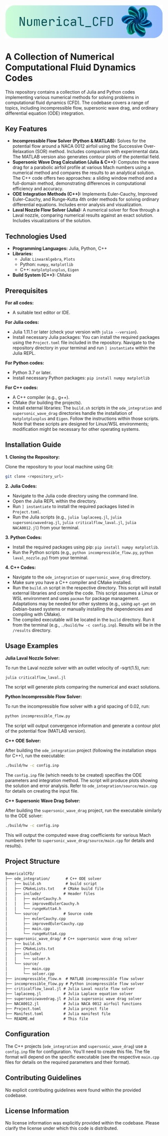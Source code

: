 <div align="center">
  <img src="./numerical_cfd_banna.png?raw=true" alt="banner image titled numerical cfd">
</div>

# A Collection of Numerical Computational Fluid Dynamics Codes

This repository contains a collection of Julia and Python codes implementing various numerical methods for solving problems in computational fluid dynamics (CFD).  The codebase covers a range of topics, including incompressible flow, supersonic wave drag, and ordinary differential equation (ODE) integration.

## Key Features

* **Incompressible Flow Solver (Python & MATLAB):**  Solves for the potential flow around a NACA 0012 airfoil using the Successive Over-Relaxation (SOR) method.  Includes comparison with experimental data.  The MATLAB version also generates contour plots of the potential field.
* **Supersonic Wave Drag Calculation (Julia & C++):** Computes the wave drag for a parabolic airfoil profile at various Mach numbers using a numerical method and compares the results to an analytical solution.  The C++ code offers two approaches: a sliding window method and a full-domain method, demonstrating differences in computational efficiency and accuracy.
* **ODE Integration Methods (C++):** Implements Euler-Cauchy, Improved Euler-Cauchy, and Runge-Kutta 4th order methods for solving ordinary differential equations. Includes error analysis and visualization.
* **Laval Nozzle Flow Solver (Julia):**  A numerical solver for flow through a Laval nozzle, comparing numerical results against an exact solution. Includes visualizations of the solution.


## Technologies Used

* **Programming Languages:** Julia, Python, C++
* **Libraries:**
    * Julia: `LinearAlgebra`, `Plots`
    * Python: `numpy`, `matplotlib`
    * C++: `matplotplusplus`, `Eigen`
* **Build System (C++):** CMake


## Prerequisites

**For all codes:**

* A suitable text editor or IDE.

**For Julia codes:**

* Julia 1.11.1 or later (check your version with `julia --version`).
* Install necessary Julia packages:  You can install the required packages using the `Project.toml` file included in the repository. Navigate to the repository directory in your terminal and run `] instantiate` within the Julia REPL.

**For Python codes:**

* Python 3.7 or later.
* Install necessary Python packages: `pip install numpy matplotlib`

**For C++ codes:**

* A C++ compiler (e.g., g++).
* CMake (for building the projects).
* Install external libraries:  The `build.sh` scripts in the `ode_integration` and `supersonic_wave_drag` directories handle the installation of `matplotplusplus` and `Eigen`.  Follow the instructions within those scripts.  Note that these scripts are designed for Linux/WSL environments; modification might be necessary for other operating systems.


## Installation Guide

**1. Cloning the Repository:**

Clone the repository to your local machine using Git:

```bash
git clone <repository_url>
```

**2. Julia Codes:**

* Navigate to the Julia code directory using the command line.
* Open the Julia REPL within the directory.
* Run `] instantiate` to install the required packages listed in `Project.toml`.
* Run the Julia scripts (e.g., `julia laplaceeq.jl`, `julia supersonicwavedrag.jl`, `julia criticalflow_laval.jl`, `julia NACA0012.jl`) from your terminal.

**3. Python Codes:**

* Install the required packages using pip: `pip install numpy matplotlib`.
* Run the Python scripts (e.g., `python incompressible_flow.py`, `python laval_nozzle.py`) from your terminal.

**4. C++ Codes:**

* Navigate to the `ode_integration` or `supersonic_wave_drag` directory.
* Make sure you have a C++ compiler and CMake installed.
* Run the `build.sh` script in the respective directory.  This script will install external libraries and compile the code. This script assumes a Linux or WSL environment and uses `pacman` for package management. Adaptations may be needed for other systems (e.g., using `apt-get` on Debian-based systems or manually installing the dependencies and compiling with CMake).
* The compiled executable will be located in the `build` directory.  Run it from the terminal (e.g., `./build/hw -c config.inp`). Results will be in the `/results` directory.

## Usage Examples

**Julia Laval Nozzle Solver:**

To run the Laval nozzle solver with an outlet velocity of -sqrt(1.5), run:

```julia
julia criticalflow_laval.jl
```

The script will generate plots comparing the numerical and exact solutions.

**Python Incompressible Flow Solver:**

To run the incompressible flow solver with a grid spacing of 0.02, run:

```bash
python incompressible_flow.py
```

The script will output convergence information and generate a contour plot of the potential flow (MATLAB version).


**C++ ODE Solver:**

After building the `ode_integration` project (following the installation steps for C++), run the executable:

```bash
./build/hw -c config.inp
```

The `config.inp` file (which needs to be created) specifies the ODE parameters and integration method.  The script will produce plots showing the solution and error analysis.  Refer to `ode_integration/source/main.cpp` for details on creating the input file.

**C++ Supersonic Wave Drag Solver:**

After building the `supersonic_wave_drag` project, run the executable similarly to the ODE solver:

```bash
./build/hw -c config.inp 
```

This will output the computed wave drag coefficients for various Mach numbers (refer to `supersonic_wave_drag/source/main.cpp` for details and results).


## Project Structure

```
NumericalCFD/
├── ode_integration/       # C++ ODE solver
│   ├── build.sh           # build script
│   ├── CMakeLists.txt    # CMake build file
│   ├── include/          # Header files
│   │   ├── eulerCauchy.h
│   │   ├── improvedEulerCauchy.h
│   │   └── rungeKutta4.h
│   └── source/           # Source code
│       ├── eulerCauchy.cpp
│       ├── improvedEulerCauchy.cpp
│       ├── main.cpp
│       └── rungeKutta4.cpp
├── supersonic_wave_drag/ # C++ supersonic wave drag solver
│   ├── build.sh
│   ├── CMakeLists.txt
│   ├── include/
│   │   └── solver.h
│   └── source/
│       ├── main.cpp
│       └── solver.cpp
├── incompressible_flow.m  # MATLAB incompressible flow solver
├── incompressible_flow.py # Python incompressible flow solver
├── criticalflow_laval.jl # Julia Laval nozzle flow solver
├── laplaceeq.jl          # Julia Laplace equation solver
├── supersonicwavedrag.jl # Julia supersonic wave drag solver
├── NACA0012.jl           # Julia NACA 0012 airfoil functions
├── Project.toml          # Julia project file
├── Manifest.toml         # Julia manifest file
└── README.md             # This file
```

## Configuration

The C++ projects (`ode_integration` and `supersonic_wave_drag`) use a `config.inp` file for configuration.  You'll need to create this file.  The file format will depend on the specific executable (see the respective `main.cpp` files for details on the required parameters and their format).


## Contributing Guidelines

No explicit contributing guidelines were found within the provided codebase.


## License Information

No license information was explicitly provided within the codebase.  Please clarify the license under which this code is distributed.
